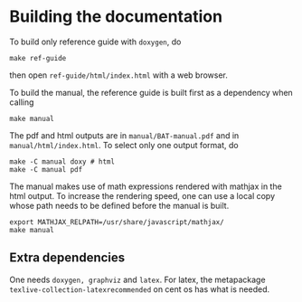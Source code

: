 Building the documentation
==========================

To build only reference guide with `doxygen`, do

    make ref-guide

then open `ref-guide/html/index.html` with a web browser.

To build the manual, the reference guide is built first as a
dependency when calling

    make manual

The pdf and html outputs are in `manual/BAT-manual.pdf` and in
`manual/html/index.html`. To select only one output format, do

    make -C manual doxy # html
    make -C manual pdf

The manual makes use of math expressions rendered with mathjax in the
html output. To increase the rendering speed, one can use a local copy
whose path needs to be defined before the manual is built.

    export MATHJAX_RELPATH=/usr/share/javascript/mathjax/
    make manual

Extra dependencies
------------------

One needs `doxygen, graphviz` and `latex`. For latex, the metapackage
`texlive-collection-latexrecommended` on cent os has what is needed.
